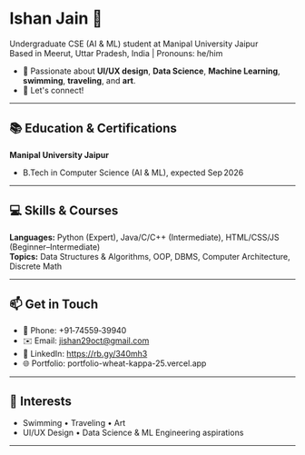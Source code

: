 # Ishan Jain 👋

Undergraduate CSE (AI & ML) student at Manipal University Jaipur  
Based in Meerut, Uttar Pradesh, India | Pronouns: he/him  

- 🌱 Passionate about **UI/UX design**, **Data Science**, **Machine Learning**, **swimming**, **traveling**, and **art**.  
- 🤝 Let's connect!

---

## 📚 Education & Certifications

**Manipal University Jaipur**  
- B.Tech in Computer Science (AI & ML), expected Sep 2026

---

## 💻 Skills & Courses

**Languages:** Python (Expert), Java/C/C++ (Intermediate), HTML/CSS/JS (Beginner–Intermediate)  
**Topics:** Data Structures & Algorithms, OOP, DBMS, Computer Architecture, Discrete Math  

---

## 📫 Get in Touch

- 📱 Phone: +91‑74559‑39940  
- ✉️ Email: jishan29oct@gmail.com  
- 🔗 LinkedIn: https://rb.gy/340mh3  
- 🌐 Portfolio: portfolio-wheat-kappa-25.vercel.app  

---

## 🧠 Interests

- Swimming • Traveling • Art  
- UI/UX Design • Data Science & ML Engineering aspirations  

---
